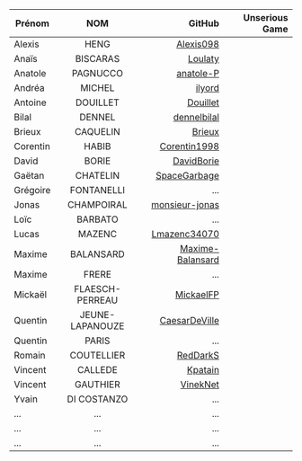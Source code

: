 | Prénom              | NOM              | GitHub                                                                 | Unserious Game               |
| ------------------- |:----------------:| ----------------------------------------------------------------------:| ----------------------------:|
| Alexis              | HENG             | [Alexis098](https://github.com/Alexis098)                              |                              |
| Anaïs               | BISCARAS         | [Loulaty](https://github.com/Loulaty)                                  |                              |
| Anatole             | PAGNUCCO         | [anatole-P](https://github.com/anatole-P)                              |                              |
| Andréa              | MICHEL           | [ilyord](https://github.com/ilyord)                                    |                              |
| Antoine             | DOUILLET         | [Douillet](https://github.com/Douillet)                                |                              |
| Bilal               | DENNEL           | [dennelbilal](https://github.com/dennelbilal)                          |                              |
| Brieux              | CAQUELIN         | [Brieux](https://github.com/Brieux)                                    |                              |
| Corentin            | HABIB            | [Corentin1998](https://github.com/Corentin1998)                        |                              |
| David               | BORIE            |  [DavidBorie](https://github.com/DavidBorie)                           |                              |
| Gaëtan              | CHATELIN         |  [SpaceGarbage](https://github.com/SpaceGarbage)                       |                              |
| Grégoire            | FONTANELLI       |  ...                                                                   |                              |
| Jonas               | CHAMPOIRAL       |  [monsieur-jonas](https://github.com/monsieur-jonas)                   |                              |
| Loïc                | BARBATO          |  ...                                                                   |                              |
| Lucas               | MAZENC           |  [Lmazenc34070](https://github.com/Lmazenc34070)                       |                              |
| Maxime              | BALANSARD        |  [Maxime-Balansard](https://github.com/Maxime-Balansard)               |                              |
| Maxime              | FRERE            |  ...                                                                   |                              |
| Mickaël             | FLAESCH-PERREAU  |  [MickaelFP](https://github.com/MickaelFP)                             |                              |
| Quentin             | JEUNE-LAPANOUZE  |  [CaesarDeVille](https://github.com/CaesarDeVille)                     |                              |
| Quentin             | PARIS            |  ...                                                                   |                              |
| Romain              | COUTELLIER       |  [RedDarkS](https://github.com/RedDarkS)                               |                              |
| Vincent             | CALLEDE          |  [Kpatain](https://github.com/Kpatain)                                 |                              |
| Vincent             | GAUTHIER         |  [VinekNet](https://github.com/VinekNet)                               |                              |
| Yvain               | DI COSTANZO      |  ...                                                                   |                              |
| ...       | ...         |   ... |
| ...       | ...         |   ... |
| ...       | ...         |   ... |

